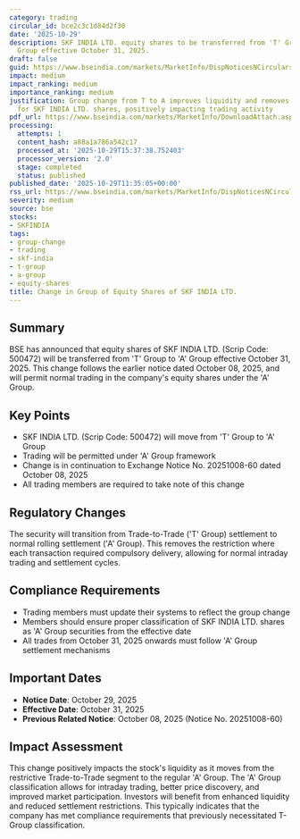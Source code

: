 ```yaml
---
category: trading
circular_id: bce2c3c1d84d2f30
date: '2025-10-29'
description: SKF INDIA LTD. equity shares to be transferred from 'T' Group to 'A'
  Group effective October 31, 2025.
draft: false
guid: https://www.bseindia.com/markets/MarketInfo/DispNoticesNCirculars.aspx?Noticeid={7F43F8E3-DDA5-426A-BB87-180C3EAFB432}&noticeno=20251029-25&dt=10/29/2025&icount=25&totcount=56&flag=0
impact: medium
impact_ranking: medium
importance_ranking: medium
justification: Group change from T to A improves liquidity and removes trading restrictions
  for SKF INDIA LTD. shares, positively impacting trading activity
pdf_url: https://www.bseindia.com/markets/MarketInfo/DownloadAttach.aspx?id=20251029-25&attachedId=
processing:
  attempts: 1
  content_hash: a88a1a786a542c17
  processed_at: '2025-10-29T15:37:38.752403'
  processor_version: '2.0'
  stage: completed
  status: published
published_date: '2025-10-29T11:35:05+00:00'
rss_url: https://www.bseindia.com/markets/MarketInfo/DispNoticesNCirculars.aspx?Noticeid={7F43F8E3-DDA5-426A-BB87-180C3EAFB432}&noticeno=20251029-25&dt=10/29/2025&icount=25&totcount=56&flag=0
severity: medium
source: bse
stocks:
- SKFINDIA
tags:
- group-change
- trading
- skf-india
- t-group
- a-group
- equity-shares
title: Change in Group of Equity Shares of SKF INDIA LTD.
---
```


## Summary

BSE has announced that equity shares of SKF INDIA LTD. (Scrip Code: 500472) will be transferred from 'T' Group to 'A' Group effective October 31, 2025. This change follows the earlier notice dated October 08, 2025, and will permit normal trading in the company's equity shares under the 'A' Group.

## Key Points

- SKF INDIA LTD. (Scrip Code: 500472) will move from 'T' Group to 'A' Group
- Trading will be permitted under 'A' Group framework
- Change is in continuation to Exchange Notice No. 20251008-60 dated October 08, 2025
- All trading members are required to take note of this change

## Regulatory Changes

The security will transition from Trade-to-Trade ('T' Group) settlement to normal rolling settlement ('A' Group). This removes the restriction where each transaction required compulsory delivery, allowing for normal intraday trading and settlement cycles.

## Compliance Requirements

- Trading members must update their systems to reflect the group change
- Members should ensure proper classification of SKF INDIA LTD. shares as 'A' Group securities from the effective date
- All trades from October 31, 2025 onwards must follow 'A' Group settlement mechanisms

## Important Dates

- **Notice Date**: October 29, 2025
- **Effective Date**: October 31, 2025
- **Previous Related Notice**: October 08, 2025 (Notice No. 20251008-60)

## Impact Assessment

This change positively impacts the stock's liquidity as it moves from the restrictive Trade-to-Trade segment to the regular 'A' Group. The 'A' Group classification allows for intraday trading, better price discovery, and improved market participation. Investors will benefit from enhanced liquidity and reduced settlement restrictions. This typically indicates that the company has met compliance requirements that previously necessitated T-Group classification.